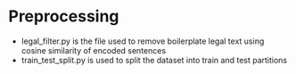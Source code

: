 # Preprocessing

* legal_filter.py is the file used to remove boilerplate legal text using cosine similarity of encoded sentences
* train_test_split.py is used to split the dataset into train and test partitions 
